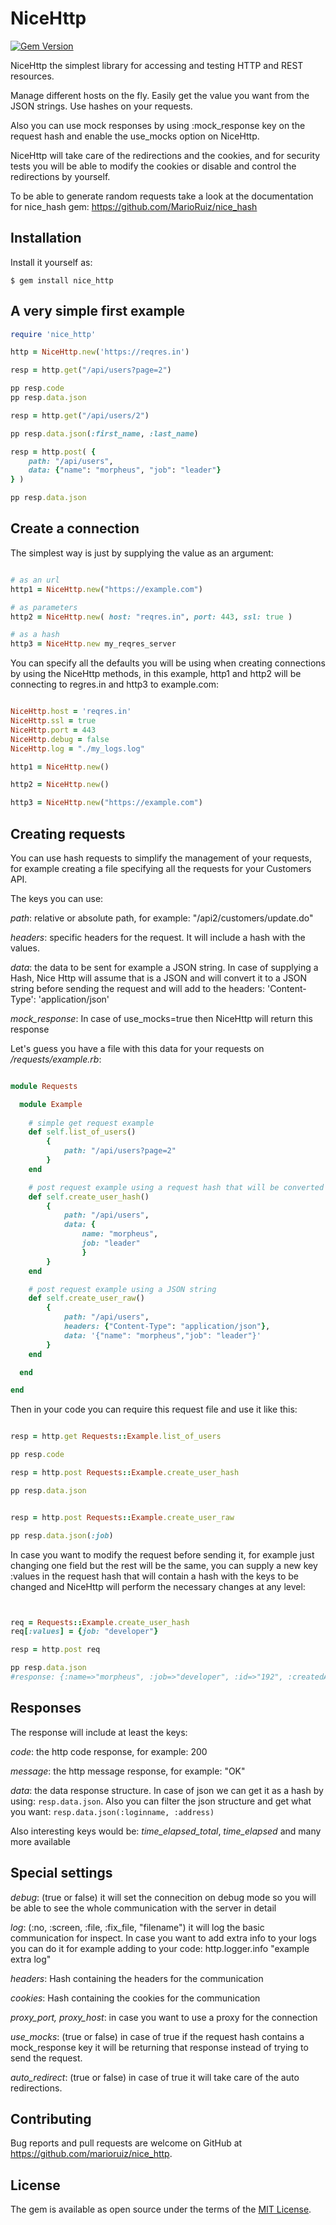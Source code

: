 # NiceHttp

[![Gem Version](https://badge.fury.io/rb/nice_http.svg)](https://rubygems.org/gems/nice_http)

NiceHttp the simplest library for accessing and testing HTTP and REST resources.

Manage different hosts on the fly. Easily get the value you want from the JSON strings. Use hashes on your requests.

Also you can use mock responses by using :mock_response key on the request hash and enable the use_mocks option on NiceHttp.

NiceHttp will take care of the redirections and the cookies, and for security tests you will be able to modify the cookies or disable and control the redirections by yourself.

To be able to generate random requests take a look at the documentation for nice_hash gem: https://github.com/MarioRuiz/nice_hash

## Installation

Install it yourself as:

    $ gem install nice_http


## A very simple first example

```ruby
require 'nice_http'

http = NiceHttp.new('https://reqres.in')

resp = http.get("/api/users?page=2")

pp resp.code
pp resp.data.json

resp = http.get("/api/users/2")

pp resp.data.json(:first_name, :last_name)

resp = http.post( {
    path: "/api/users",
    data: {"name": "morpheus", "job": "leader"} 
} )

pp resp.data.json
```

## Create a connection

The simplest way is just by supplying the value as an argument:

```ruby

# as an url
http1 = NiceHttp.new("https://example.com")

# as parameters
http2 = NiceHttp.new( host: "reqres.in", port: 443, ssl: true )

# as a hash
http3 = NiceHttp.new my_reqres_server


```


You can specify all the defaults you will be using when creating connections by using the NiceHttp methods, in this example, http1 and http2 will be connecting to regres.in and http3 to example.com:

```ruby

NiceHttp.host = 'reqres.in'
NiceHttp.ssl = true
NiceHttp.port = 443
NiceHttp.debug = false
NiceHttp.log = "./my_logs.log"

http1 = NiceHttp.new()

http2 = NiceHttp.new()

http3 = NiceHttp.new("https://example.com")

```

## Creating requests

You can use hash requests to simplify the management of your requests, for example creating a file specifying all the requests for your Customers API.

The keys you can use:

*path*: relative or absolute path, for example: "/api2/customers/update.do"

*headers*: specific headers for the request. It will include a hash with the values.

*data*: the data to be sent for example a JSON string. In case of supplying a Hash, Nice Http will assume that is a JSON and will convert it to a JSON string before sending the request and will add to the headers: 'Content-Type': 'application/json'

*mock_response*: In case of use_mocks=true then NiceHttp will return this response


Let's guess you have a file with this data for your requests on */requests/example.rb*:

```ruby

module Requests

  module Example
    
    # simple get request example
    def self.list_of_users()
        {
            path: "/api/users?page=2"
        }
    end

    # post request example using a request hash that will be converted automatically to a json string
    def self.create_user_hash()
        {
            path: "/api/users",
            data: { 
                name: "morpheus",
                job: "leader"
                }
        }
    end

    # post request example using a JSON string
    def self.create_user_raw()
        {
            path: "/api/users",
            headers: {"Content-Type": "application/json"},
            data: '{"name": "morpheus","job": "leader"}'
        }
    end

  end

end

```


Then in your code you can require this request file and use it like this:

```ruby

resp = http.get Requests::Example.list_of_users 

pp resp.code

resp = http.post Requests::Example.create_user_hash

pp resp.data.json


resp = http.post Requests::Example.create_user_raw

pp resp.data.json(:job)


```


In case you want to modify the request before sending it, for example just changing one field but the rest will be the same, you can supply a new key :values in the request hash that will contain a hash with the keys to be changed and NiceHttp will perform the necessary changes at any level:

```ruby


req = Requests::Example.create_user_hash
req[:values] = {job: "developer"}

resp = http.post req

pp resp.data.json
#response: {:name=>"morpheus", :job=>"developer", :id=>"192", :createdAt=>"2018-12-14T14:41:54.371Z"}


```

## Responses

The response will include at least the keys:

*code*: the http code response, for example: 200

*message*: the http message response, for example: "OK"

*data*: the data response structure. In case of json we can get it as a hash by using: `resp.data.json`. Also you can filter the json structure and get what you want: `resp.data.json(:loginname, :address)`

Also interesting keys would be: *time_elapsed_total*, *time_elapsed* and many more available


## Special settings

*debug*: (true or false) it will set the connecition on debug mode so you will be able to see the whole communication with the server in detail

*log*: (:no, :screen, :file, :fix_file, "filename") it will log the basic communication for inspect. In case you want to add extra info to your logs you can do it for example adding to your code: http.logger.info "example extra log"

*headers*: Hash containing the headers for the communication

*cookies*: Hash containing the cookies for the communication

*proxy_port, proxy_host*: in case you want to use a proxy for the connection

*use_mocks*: (true or false) in case of true if the request hash contains a mock_response key it will be returning that response instead of trying to send the request.

*auto_redirect*: (true or false) in case of true it will take care of the auto redirections.



## Contributing

Bug reports and pull requests are welcome on GitHub at https://github.com/marioruiz/nice_http.


## License

The gem is available as open source under the terms of the [MIT License](http://opensource.org/licenses/MIT).


